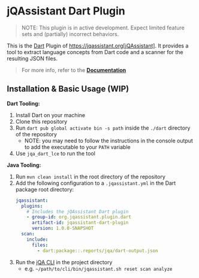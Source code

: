 # jQAssistant Dart Plugin

> NOTE: This plugin is in active development. Expect limited feature sets and (partially) incorrect behaviors.

This is the [Dart](https://dart.dev) Plugin of https://jqassistant.org[jQAssistant].
It provides a tool to extract language concepts from Dart code and a scanner for the resulting JSON files.

> For more info, refer to the **[Documentation](https://jqassistant-plugin.github.io/jqassistant-dart-plugin)**

## Installation & Basic Usage (WIP)

**Dart Tooling:**

1. Install Dart on your machine
2. Clone this repository
3. Run `dart pub global activate bin -s path` inside the `./dart` directory of the repository
    - NOTE: you may need to follow the instructions in the console output to add the executable to your `PATH` variable
4. Use `jqa_dart_lce` to run the tool

**Java Tooling:**

1. Run `mvn clean install` in the root directory of the repository
2. Add the following configuration to a `.jqassistant.yml` in the Dart package root directory:
    ```yaml
    jqassistant:
      plugins:
        # Includes the jQAssistant Dart plugin
        - group-id: org.jqassistant.plugin.dart
          artifact-id: jqassistant-dart-plugin
          version: 1.0.0-SNAPSHOT
      scan:
        include:
          files:
            - dart:package::.reports/jqa/dart-output.json
    ```
3. Run the [jQA CLI](https://mvnrepository.com/artifact/com.buschmais.jqassistant.cli/jqassistant-commandline-neo4jv5)
   in the project directory
    - e.g. `~/path/to/cli/bin/jqassistant.sh reset scan analyze`
